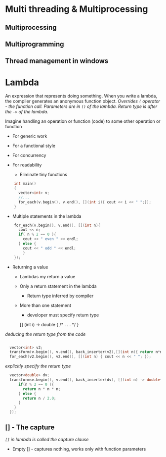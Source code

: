 # Multi threading & Multiprocessing

## Multiprocessing

## Multiprogramming

## Thread management in windows


# Lambda

   An expression that represents doing something. When you write a lambda,
   the compiler generates an anonymous function object.
   _Overrides `(` operator - the function call. Parameters are in `()` of the lambda. Return type is after the `->` of the lambda._

Imagine handling an operation or function (code) to
some other operation or function

* For generic work

* For a functional style

* For concurrency

* For readability
  - Eliminate tiny functions

```cpp
    int main()
    {
      vector<int> v;
      //...
      for_each(v.begin(), v.end(), [](int i){ cout << i << " ";});
    }
```

* Multiple statements in the lambda

```cpp
    for_each(v.begin(), v.end(), [](int n){
      cout << n;
      if( n % 2 == 0 ){
        cout << " even " << endl;
      } else {
        cout << " odd " << endl;
        }
    });
```

* Returning a value

  - Lambdas my return a value
  - Only a return statement in the lambda
    - Return type inferred by compiler
  - More than one statement
    - developer must specify return type

    [] (int i) -> double { /* . . . */ }

_deducing the return type from the code_

```cpp

  vector<int> v2;
  transform(v.begin(), v.end(), back_inserter(v2),[](int n){ return n*n});
  for_each(v2.begin(), v2.end(), [](int n) { cout << n << " "; });

```
_explicitly specify the return type_

```cpp
  vector<double> dv;
  transform<v.begin(), v.end(), back_inserter(dv), [](int n) -> double{
      if(n % 2 == 0 ){
        return n * n * n;
      } else {
        return n / 2.0;
      }
    }
  });
```
## [] - The capture

_`[]` in lambda is called the capture clause_

* Empty [] - captures nothing, works only with function parameters






